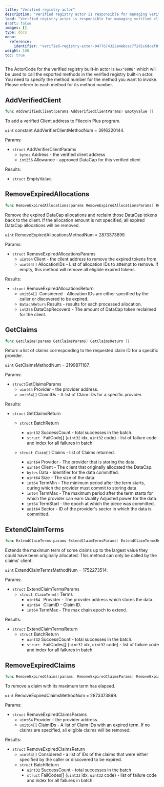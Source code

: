```yaml
---
title: "Verified registry actor"
description: "Verified registry actor is responsible for managing verified clients."
lead: "Verified registry actor is responsible for managing verified clients."
draft: false
images: []
type: docs
menu:
  reference:
    identifier: "verified-registry-actor-0477674322e4ebcac7f2d1c6dcef8f6a"
weight: 100
toc: true
---
```


The ActorCode for the verified registry built-in actor is `hex"0006"` which will be used to call the exported methods in the verified registry built-in actor. You need to specify the method number for the method you want to invoke. Please referer to each method for its method number.

## AddVerifiedClient

```go
func AddVerifiedClient(params AddVerifiedClientParams) EmptyValue {}
```

To add a verified Client address to Filecoin Plus program.

`uint` constant AddVerifierClientMethodNum = 3916220144.

Params:

- `struct` AddVerifierClientParams
  - `bytes` Address - the verified client address
  - `int256` Allowance - approved DataCap for this verified client

Results:

- `struct` EmptyValue.

## RemoveExpiredAllocations

```go
func RemoveExpiredAllocations(params RemoveExpiredAllocationsParams) RemoveExpiredAllocationsReturn {}
```

Remove the expired DataCap allocations and reclaim those DataCap tokens back to the client. If the allocation amount is not specified, all expired DataCap allocations will be removed.

`uint`  RemoveExpiredAllocationsMethodNum = 2873373899.

Params:

- `struct` RemoveExpiredAllocationsParams
  - `uint64` Client - the client address to remove the expired tokens from.
  - `uint64[]` AllocationIDs - List of allocation IDs to attempt to remove. If empty, this method will remove all eligible expired tokens.

Results:

- `struct` RemoveExpiredAllocationsReturn
  - `unit64[] `Considered - Allocation IDs are either specified by the caller or discovered to be expired.
  - `BatachReturn` Results - results for each processed allocation.
  - `int256` DataCapRecoverd - The amount of DataCap token reclaimed for the client.

## GetClaims

```go
func GetClaims(params GetClaimsParams) GetClaimsReturn {}
```

Return a list of claims corresponding to the requested claim ID for a specific provider.

`uint`  GetClaimsMethodNum = 2199871187.

Params:

- `struct`GetClaimsParams
  - `uint64` Provider - the provider address.
  - `unit64[]` ClaimIDs - A list of Claim IDs for a specific provider.

Results:

- `struct` GetClaimsReturn
  - `struct` BatchReturn
    - `uint32` SuccessCount - total successes in the batch.
    - `struct ` FailCode[] {`uint32` idx, `uint32` code} -  list of failure code and index for all failures in batch.

  - `struct Claim[]` Claims - list of Claims returned.
    - `uint64` Provider - The provider that is storing the data.
    - `uint64` Client - The client that originally allocated the DataCap.
    - `bytes` Data - Identifier for the data committed.
    - `uint64` Size - The size of the data.
    - `int64` TermMin - The minimum period after the term starts, during which the provider must commit to storing data.
    - `int64` TermMax - The maximum period after the term starts for which the provider can earn Quality Adjusted power for the data.
    - `int64` TermStart - the epoch at which the piece was committed.
    - `unit64` Sector - ID of the provider's sector in which the data is committed.

## ExtendClaimTerms

```go
func ExtendClaimTerms(params ExtendClaimTermsParams) ExtendClaimTermsReturn {}
```

Extends the maximum term of some claims up to the largest value they could have been originally allocated. This method can only be called by the claims' client.

`uint` ExtendClaimTermsMethodNum = 1752273514.

Params:

- `struct` ExtendClaimTermsParams
  - `struct ClaimTerm[]` Terms
    - `uint64 ` Provider - The provider address which stores the data.
    - `uint64 ` CliamID - Claim ID.
    - `int64` TermMax - The max chain epoch to extend.

Results:

- `struct` ExtendClaimTermsReturn
  - `struct` BatchReturn
    - `uint32` SuccessCount - total successes in the batch.
    - `struct ` FailCodes[] {`uint32` idx, `uint32` code} -  list of failure code and index for all failures in batch.

## RemoveExpiredClaims

``` go
func RemoveExpiredClaims(params: RemoveExpiredClaimsParams) RemoveExpiredClaimsReturn {}
```

To remove a claim with its maximum term has elapsed.

`uint` RemoveExpiredClaimsMethodNum = 2873373899.

Params:

- `struct` RemoveExpiredClaimsParams
  - `uint64` Provider - the provider address.
  - `unit64[]` ClaimIDs - A list of Claim IDs with an expired term. If no claims are specified, all eligible claims will be removed.

Results:

- `struct` RemoveExpiredClaimsReturn
  - `uint64[]` Considered - a list of IDs of the claims that were either specified by the caller or discovered to be expired.
  - `struct` BatchReturn
    - `uint32` SuccessCount - total successes in the batch
    - `struct` FailCodes[] {`uint32` idx, `uint32` code} -  list of failure code and index for all failures in batch.
